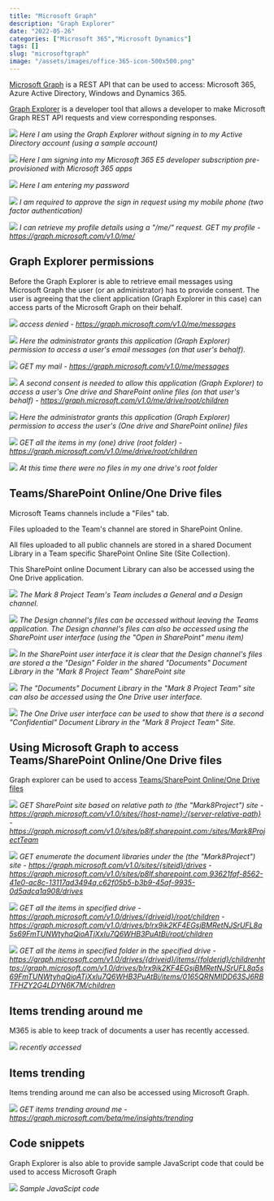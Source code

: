 ```yaml
---
title: "Microsoft Graph"
description: "Graph Explorer"
date: "2022-05-26"
categories: ["Microsoft 365","Microsoft Dynamics"]
tags: []
slug: "microsoftgraph"
image: "/assets/images/office-365-icon-500x500.png"
---
```




[Microsoft Graph](https://docs.microsoft.com/en-us/graph/overview) is a REST API that can be used to access: Microsoft 365, Azure Active Directory, Windows and Dynamics 365.

[Graph Explorer](https://developer.microsoft.com/en-us/graph/graph-explorer) is a developer tool that allows a developer to make Microsoft Graph REST API requests and view corresponding responses.

![](/assets/images/microsoftgraph/screen-shot-2022-05-26-at-9.26.35-am-1235x617.png)
*Here I am using the Graph Explorer without signing in to my Active Directory account (using a sample account)*

![](/assets/images/microsoftgraph/screen-shot-2022-05-26-at-9.29.31-am-485x209.png)
*Here I am signing into my Microsoft 365 E5 developer subscription pre-provisioned with Microsoft 365 apps*

![](/assets/images/microsoftgraph/screen-shot-2022-05-26-at-9.29.46-am-485x189.png)
*Here I am entering my password*

![](/assets/images/microsoftgraph/screen-shot-2022-05-26-at-9.30.14-am-484x195.png)
*I am required to approve the sign in request using my mobile phone (two factor authentication)*

![](/assets/images/microsoftgraph/screen-shot-2022-05-26-at-9.30.49-am-1234x619.png)
*I can retrieve my profile details using a "/me/" request. GET my profile - https://graph.microsoft.com/v1.0/me/*


## Graph Explorer permissions

Before the Graph Explorer is able to retrieve email messages using Microsoft Graph the user (or an administrator) has to provide consent. The user is agreeing that the client application (Graph Explorer in this case) can access parts of the Microsoft Graph on their behalf.

![](/assets/images/microsoftgraph/screen-shot-2022-05-26-at-9.31.38-am-1234x618.png)
*access denied - https://graph.microsoft.com/v1.0/me/messages*

![](/assets/images/microsoftgraph/screen-shot-2022-05-26-at-9.33.13-am-1400x657.png)
*Here the administrator grants this application (Graph Explorer) permission to access a user's email messages (on that user's behalf).*

![](/assets/images/microsoftgraph/screen-shot-2022-05-26-at-9.33.49-am-1400x655.png)
*GET my mail - https://graph.microsoft.com/v1.0/me/messages*

![](/assets/images/microsoftgraph/screen-shot-2022-05-26-at-9.34.16-am-1401x656.png)
*A second consent is needed to allow this application (Graph Explorer) to access a user's One drive and SharePoint online files (on that user's behalf) - https://graph.microsoft.com/v1.0/me/drive/root/children*

![](/assets/images/microsoftgraph/screen-shot-2022-05-26-at-9.36.19-am-1401x657.png)
*Here the administrator grants this application (Graph Explorer) permission to access the user's (One drive and SharePoint online) files*

![](/assets/images/microsoftgraph/screen-shot-2022-05-26-at-6.18.08-pm-1401x792.png)
*GET all the items in my (one) drive (root folder) - https://graph.microsoft.com/v1.0/me/drive/root/children*

![](/assets/images/microsoftgraph/screen-shot-2022-05-26-at-9.40.21-am-1401x656.png)
*At this time there were no files in my one drive's root folder*


## Teams/SharePoint Online/One Drive files

Microsoft Teams channels include a "Files" tab.

Files uploaded to the Team's channel are stored in SharePoint Online.

All files uploaded to all public channels are stored in a shared Document Library in a Team specific SharePoint Online Site (Site Collection).

This SharePoint online Document Library can also be accessed using the One Drive application.

![](/assets/images/microsoftgraph/screen-shot-2022-05-26-at-10.04.41-am-1399x654.png)
*The Mark 8 Project Team's Team includes a General and a Design channel.*

![](/assets/images/microsoftgraph/screen-shot-2022-05-26-at-10.05.14-am-1398x653.png)
*The Design channel's files can be accessed without leaving the Teams application. The Design channel's files can also be accessed using the SharePoint user interface (using the "Open in SharePoint" menu item)*

![](/assets/images/microsoftgraph/screen-shot-2022-05-26-at-10.05.42-am-1400x578.png)
*In the SharePoint user interface it is clear that the Design channel's files are stored a the "Design" Folder in the shared "Documents" Document Library in the "Mark 8 Project Team" SharePoint site*

![](/assets/images/microsoftgraph/screen-shot-2022-05-26-at-10.06.40-am-1400x574.png)
*The "Documents" Document Library in the "Mark 8 Project Team" site can also be accessed using the One Drive user interface.*

![](/assets/images/microsoftgraph/screen-shot-2022-05-26-at-6.52.10-pm-1398x792.png)
*The One Drive user interface can be used to show that there is a second "Confidential" Document Library in the "Mark 8 Project Team" Site.*


## Using Microsoft Graph to access Teams/SharePoint Online/One Drive files

Graph explorer can be used to access [Teams/SharePoint Online/One Drive files](https://docs.microsoft.com/en-us/graph/api/driveitem-list-children?view=graph-rest-1.0&tabs=http)

![](/assets/images/microsoftgraph/screen-shot-2022-05-26-at-10.20.13-am-1399x618.png)
*GET SharePoint site based on relative path to (the "Mark8Project") site - https://graph.microsoft.com/v1.0/sites/{host-name}:/{server-relative-path} - https://graph.microsoft.com/v1.0/sites/p8lf.sharepoint.com:/sites/Mark8ProjectTeam*

![](/assets/images/microsoftgraph/screen-shot-2022-05-26-at-10.22.54-am-1397x617.png)
*GET enumerate the document libraries under the (the "Mark8Project") site - https://graph.microsoft.com/v1.0/sites/{siteid}/drives - https://graph.microsoft.com/v1.0/sites/p8lf.sharepoint.com,93621faf-8562-41e0-ac8c-13117ad3494a,c62f05b5-b3b9-45af-9935-0d5adca1a908/drives*

![](/assets/images/microsoftgraph/screen-shot-2022-05-26-at-10.31.55-am-1401x618.png)
*GET all the items in specified drive - https://graph.microsoft.com/v1.0/drives/{driveid}/root/children -https://graph.microsoft.com/v1.0/drives/b!rx9ik2KF4EGsjBMRetNJSrUFL8a5s69FmTUNWtyhqQioATjXxIu7Q6WHB3PuAtBi/root/children*

![](/assets/images/microsoftgraph/screen-shot-2022-05-26-at-7.47.54-pm-1397x793.png)
*GET all the items in specified folder in the specified drive - https://graph.microsoft.com/v1.0/drives/{driveid}/items/{folderid}/childrenhttps://graph.microsoft.com/v1.0/drives/b!rx9ik2KF4EGsjBMRetNJSrUFL8a5s69FmTUNWtyhqQioATjXxIu7Q6WHB3PuAtBi/items/0165QRNMIDD63SJ6RBTFHZY2G4LDYN6K7M/children*


## Items trending around me

M365 is able to keep track of documents a user has recently accessed.

![](/assets/images/microsoftgraph/screen-shot-2022-05-26-at-10.14.25-am-1396x576.png)
*recently accessed*


## Items trending

Items trending around me can also be accessed using Microsoft Graph.

![](/assets/images/microsoftgraph/screen-shot-2022-05-26-at-10.15.34-am-1398x618.png)
*GET items trending around me - https://graph.microsoft.com/beta/me/insights/trending*


## Code snippets

Graph Explorer is also able to provide sample JavaScript code that could be used to access Microsoft Graph

![](/assets/images/microsoftgraph/screen-shot-2022-05-26-at-10.39.30-am-1399x733.png)
*Sample JavaScipt code*